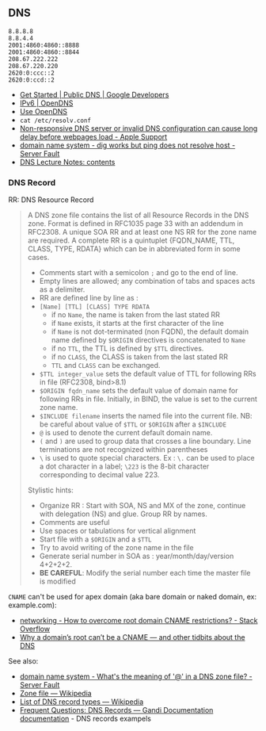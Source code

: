 ## DNS

	8.8.8.8
	8.8.4.4
	2001:4860:4860::8888
	2001:4860:4860::8844
	208.67.222.222
	208.67.220.220
	2620:0:ccc::2
	2620:0:ccd::2

- [Get Started  |  Public DNS  |  Google Developers](https://developers.google.com/speed/public-dns/docs/using#google_public_dns_ip_addresses)
- [IPv6 | OpenDNS](https://www.opendns.com/about/innovations/ipv6/)
- [Use OpenDNS](https://use.opendns.com/)
- `cat /etc/resolv.conf`
- [Non-responsive DNS server or invalid DNS configuration can cause long delay before webpages load - Apple Support](https://support.apple.com/en-au/HT203244)
- [domain name system - dig works but ping does not resolve host - Server Fault](https://serverfault.com/questions/813158/dig-works-but-ping-does-not-resolve-host)
- [DNS Lecture Notes: contents](http://www-inf.int-evry.fr/~hennequi/CoursDNS/NOTES-COURS_eng/)

### DNS Record

RR:
	DNS Resource Record

> A DNS zone file contains the list of all Resource Records in the DNS zone. Format is defined in RFC1035 page 33 with an addendum in RFC2308. A unique SOA RR and at least one NS RR for the zone name are required. A complete RR is a quintuplet {FQDN_NAME, TTL, CLASS, TYPE, RDATA} which can be in abbreviated form in some cases.
> 
> - Comments start with a semicolon `;` and go to the end of line.
> - Empty lines are allowed; any combination of tabs and spaces acts as a delimiter.
> - RR are defined line by line as :
> - `[Name] [TTL] [CLASS] TYPE RDATA`
> 	- if no `Name`, the name is taken from the last stated RR
> 	- if `Name` exists, it starts at the first character of the line
> 	- if `Name` is not dot-terminated (non FQDN), the default domain name defined by `$ORIGIN` directives is concatenated to `Name`
> 	- if no `TTL`, the TTL is defined by `$TTL` directives.
> 	- if no `CLASS`, the CLASS is taken from the last stated RR
> 	- `TTL` and `CLASS` can be exchanged. 
> - `$TTL integer_value` sets the default value of TTL for following RRs in file (RFC2308, bind>8.1)
> - `$ORIGIN fqdn_name` sets the default value of domain name for following RRs in file. Initially, in BIND, the value is set to the current zone name.
> - `$INCLUDE filename` inserts the named file into the current file. NB: be careful about value of `$TTL` or `$ORIGIN` after a `$INCLUDE`
> - `@` is used to denote the current default domain name.
> - `(` and `)` are used to group data that crosses a line boundary. Line terminations are not recognized within parentheses
> - `\` is used to quote special characters. Ex : `\.` can be used to place a dot character in a label; `\223` is the 8-bit character corresponding to decimal value 223. 
> 
> Stylistic hints:
> 
> - Organize RR : Start with SOA, NS and MX of the zone, continue with delegation (NS) and glue. Group RR by names.
> - Comments are useful
> - Use spaces or tabulations for vertical alignment
> - Start file with a `$ORIGIN` and a `$TTL`
> - Try to avoid writing of the zone name in the file
> - Generate serial number in SOA as : year/month/day/version 4+2+2+2.
> - **BE CAREFUL**: Modify the serial number each time the master file is modified 

`CNAME` can't be used for apex domain (aka bare domain or naked domain, ex: example.com):

- [networking - How to overcome root domain CNAME restrictions? - Stack Overflow](https://stackoverflow.com/questions/656009/how-to-overcome-root-domain-cname-restrictions)
- [Why a domain’s root can’t be a CNAME — and other tidbits about the DNS](https://www.freecodecamp.org/news/why-cant-a-domain-s-root-be-a-cname-8cbab38e5f5c/)

See also:

- [domain name system - What's the meaning of '@' in a DNS zone file? - Server Fault](https://serverfault.com/questions/83874/whats-the-meaning-of-in-a-dns-zone-file)
- [Zone file — Wikipedia](https://en.wikipedia.org/wiki/Zone_file)
- [List of DNS record types — Wikipedia](https://en.wikipedia.org/wiki/List_of_DNS_record_types)
- [Frequent Questions: DNS Records — Gandi Documentation documentation](https://docs.gandi.net/en/domain_names/faq/dns_records.html#do-you-have-examples-of-dns-records) - DNS records exampels
